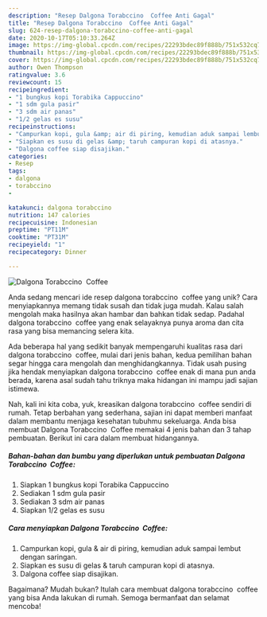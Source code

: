 ```yaml
---
description: "Resep Dalgona Torabccino  Coffee Anti Gagal"
title: "Resep Dalgona Torabccino  Coffee Anti Gagal"
slug: 624-resep-dalgona-torabccino-coffee-anti-gagal
date: 2020-10-17T05:10:33.264Z
image: https://img-global.cpcdn.com/recipes/22293bdec89f888b/751x532cq70/dalgona-torabccino-coffee-foto-resep-utama.jpg
thumbnail: https://img-global.cpcdn.com/recipes/22293bdec89f888b/751x532cq70/dalgona-torabccino-coffee-foto-resep-utama.jpg
cover: https://img-global.cpcdn.com/recipes/22293bdec89f888b/751x532cq70/dalgona-torabccino-coffee-foto-resep-utama.jpg
author: Owen Thompson
ratingvalue: 3.6
reviewcount: 15
recipeingredient:
- "1 bungkus kopi Torabika Cappuccino"
- "1 sdm gula pasir"
- "3 sdm air panas"
- "1/2 gelas es susu"
recipeinstructions:
- "Campurkan kopi, gula &amp; air di piring, kemudian aduk sampai lembut dengan saringan."
- "Siapkan es susu di gelas &amp; taruh campuran kopi di atasnya."
- "Dalgona coffee siap disajikan."
categories:
- Resep
tags:
- dalgona
- torabccino
- 

katakunci: dalgona torabccino  
nutrition: 147 calories
recipecuisine: Indonesian
preptime: "PT11M"
cooktime: "PT31M"
recipeyield: "1"
recipecategory: Dinner

---
```



![Dalgona Torabccino  Coffee](https://img-global.cpcdn.com/recipes/22293bdec89f888b/751x532cq70/dalgona-torabccino-coffee-foto-resep-utama.jpg)

Anda sedang mencari ide resep dalgona torabccino  coffee yang unik? Cara menyiapkannya memang tidak susah dan tidak juga mudah. Kalau salah mengolah maka hasilnya akan hambar dan bahkan tidak sedap. Padahal dalgona torabccino  coffee yang enak selayaknya punya aroma dan cita rasa yang bisa memancing selera kita.



Ada beberapa hal yang sedikit banyak mempengaruhi kualitas rasa dari dalgona torabccino  coffee, mulai dari jenis bahan, kedua pemilihan bahan segar hingga cara mengolah dan menghidangkannya. Tidak usah pusing jika hendak menyiapkan dalgona torabccino  coffee enak di mana pun anda berada, karena asal sudah tahu triknya maka hidangan ini mampu jadi sajian istimewa.


Nah, kali ini kita coba, yuk, kreasikan dalgona torabccino  coffee sendiri di rumah. Tetap berbahan yang sederhana, sajian ini dapat memberi manfaat dalam membantu menjaga kesehatan tubuhmu sekeluarga. Anda bisa membuat Dalgona Torabccino  Coffee memakai 4 jenis bahan dan 3 tahap pembuatan. Berikut ini cara dalam membuat hidangannya.

<!--inarticleads1-->

##### Bahan-bahan dan bumbu yang diperlukan untuk pembuatan Dalgona Torabccino  Coffee:

1. Siapkan 1 bungkus kopi Torabika Cappuccino
1. Sediakan 1 sdm gula pasir
1. Sediakan 3 sdm air panas
1. Siapkan 1/2 gelas es susu




<!--inarticleads2-->

##### Cara menyiapkan Dalgona Torabccino  Coffee:

1. Campurkan kopi, gula &amp; air di piring, kemudian aduk sampai lembut dengan saringan.
1. Siapkan es susu di gelas &amp; taruh campuran kopi di atasnya.
1. Dalgona coffee siap disajikan.




Bagaimana? Mudah bukan? Itulah cara membuat dalgona torabccino  coffee yang bisa Anda lakukan di rumah. Semoga bermanfaat dan selamat mencoba!
